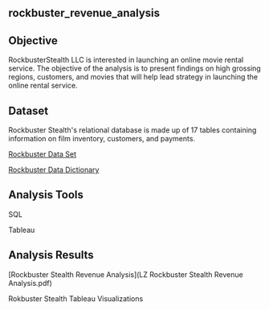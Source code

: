 ## rockbuster_revenue_analysis

## Objective 

RockbusterStealth LLC is interested in launching an online movie rental service. The objective of the analysis is to present findings on high grossing regions, customers, and movies that will help lead strategy in launching the online rental service.

## Dataset

Rockbuster Stealth's relational database is made up of 17 tables containing information on film inventory, customers, and payments. 

[Rockbuster Data Set](http://www.postgresqltutorial.com/wp-content/uploads/2019/05/dvdrental.zip)

[Rockbuster Data Dictionary](https://github.com/lindar877/rockbuster_revenue_analysis)

## Analysis Tools 

SQL

Tableau 

## Analysis Results

[Rockbuster Stealth Revenue Analysis](LZ Rockbuster Stealth Revenue Analysis.pdf)

Rokbuster Stealth Tableau Visualizations
